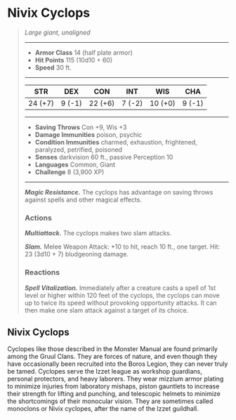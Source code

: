 # Nivix Cyclops
>*Large giant, unaligned*
>___
>- **Armor Class** 14 (half plate armor)
>- **Hit Points** 115 (10d10 + 60)
>- **Speed** 30 ft.
>___
>|STR|DEX|CON|INT|WIS|CHA|
>|:---:|:---:|:---:|:---:|:---:|:---:|
>|24 (+7)|9 (-1)|22 (+6)|7 (-2)|10 (+0)|9 (-1)|
>___
>- **Saving Throws** Con +9, Wis +3
>- **Damage Immunities** poison, psychic
>- **Condition Immunities** charmed, exhaustion, frightened, paralyzed, petrified, poisoned
>- **Senses** darkvision 60 ft., passive Perception 10
>- **Languages** Common, Giant
>- **Challenge** 8 (3,900 XP)
>___
>***Magic Resistance.*** The cyclops has advantage on saving throws against spells and other magical effects.  
>
>### Actions
>***Multiattack.*** The cyclops makes two slam attacks.  
>
>***Slam.*** Melee Weapon Attack: +10 to hit, reach 10 ft., one target. Hit: 23 (3d10 + 7) bludgeoning damage.  
>
>### Reactions
>***Spell Vitalization.*** Immediately after a creature casts a spell of 1st level or higher within 120 feet of the cyclops, the cyclops can move up to twice its speed without provoking opportunity attacks. It can then make one slam attack against a target of its choice.
## Nivix Cyclops
Cyclopes like those described in the Monster Manual are found primarily among the Gruul Clans. They are forces of nature, and even though they have occasionally been recruited into the Boros Legion, they can never truly be tamed.
Cyclopes serve the Izzet league as workshop guardians, personal protectors, and heavy laborers. They wear mizzium armor plating to minimize injuries from laboratory mishaps, piston gauntlets to increase their strength for lifting and punching, and telescopic helmets to minimize the shortcomings of their monocular vision. They are sometimes called monoclons or Nivix cyclopes, after the name of the Izzet guildhall.